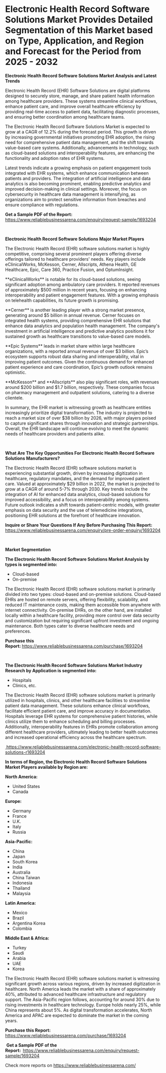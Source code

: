<p><h1>Electronic Health Record Software Solutions Market Provides Detailed Segmentation of this Market based on Type, Application, and Region and Forecast for the Period from 2025 - 2032</h1></p><p><strong>Electronic Health Record Software Solutions Market Analysis and Latest Trends</strong></p>
<p><p>Electronic Health Record (EHR) Software Solutions are digital platforms designed to securely store, manage, and share patient health information among healthcare providers. These systems streamline clinical workflows, enhance patient care, and improve overall healthcare efficiency by providing real-time access to patient data, facilitating diagnostic processes, and ensuring better coordination among healthcare teams.</p><p>The Electronic Health Record Software Solutions Market is expected to grow at a CAGR of 12.2% during the forecast period. This growth is driven by increasing governmental initiatives promoting EHR adoption, the rising need for comprehensive patient data management, and the shift towards value-based care systems. Additionally, advancements in technology, such as cloud-based solutions and interoperability features, are enhancing the functionality and adoption rates of EHR systems.</p><p>Latest trends indicate a growing emphasis on patient engagement tools integrated with EHR systems, which enhance communication between patients and providers. The integration of artificial intelligence and data analytics is also becoming prominent, enabling predictive analytics and improved decision-making in clinical settings. Moreover, the focus on cybersecurity in healthcare data management is intensifying, as organizations aim to protect sensitive information from breaches and ensure compliance with regulations.</p></p>
<p><strong>Get a Sample PDF of the Report:&nbsp;</strong> <a href="https://www.reliablebusinessarena.com/enquiry/request-sample/1693204?utm_campaign=1871&utm_medium=2&utm_source=Github&utm_content=ia&utm_term=08012025&utm_id=electronic-health-record-software-solutions">https://www.reliablebusinessarena.com/enquiry/request-sample/1693204</a></p>
<p>&nbsp;</p>
<p><strong>Electronic Health Record Software Solutions Major Market Players</strong></p>
<p><p>The Electronic Health Record (EHR) software solutions market is highly competitive, comprising several prominent players offering diverse offerings tailored to healthcare providers' needs. Key players include eClinicalWorks, McKesson, Cerner, Allscripts, Athena Health, GE Healthcare, Epic, Care 360, Practice Fusion, and OptumInsight.</p><p>**eClinicalWorks** is notable for its cloud-based solutions, seeing significant adoption among ambulatory care providers. It reported revenues of approximately $500 million in recent years, focusing on enhancing interoperability and patient engagement features. With a growing emphasis on telehealth capabilities, its future growth is promising.</p><p>**Cerner** is another leading player with a strong market presence, generating around $5 billion in annual revenue. Cerner focuses on integrated health systems, providing comprehensive EHR solutions that enhance data analytics and population health management. The company's investment in artificial intelligence and predictive analytics positions it for sustained growth as healthcare transitions to value-based care models.</p><p>**Epic Systems** leads in market share within large healthcare organizations, with a reported annual revenue of over $3 billion. Epic’s ecosystem supports robust data sharing and interoperability, vital in improving patient outcomes. Given the continuous demand for enhanced patient experience and care coordination, Epic’s growth outlook remains optimistic.</p><p>**McKesson** and **Allscripts** also play significant roles, with revenues around $200 billion and $1.7 billion, respectively. These companies focus on pharmacy management and outpatient solutions, catering to a diverse clientele.</p><p>In summary, the EHR market is witnessing growth as healthcare entities increasingly prioritize digital transformation. The industry is projected to reach a market size of over $38 billion by 2026, with major players poised to capture significant shares through innovation and strategic partnerships. Overall, the EHR landscape will continue evolving to meet the dynamic needs of healthcare providers and patients alike.</p></p>
<p>&nbsp;</p>
<p><strong>What Are The Key Opportunities For Electronic Health Record Software Solutions Manufacturers?</strong></p>
<p><p>The Electronic Health Record (EHR) software solutions market is experiencing substantial growth, driven by increasing digitization in healthcare, regulatory mandates, and the demand for improved patient care. Valued at approximately $29 billion in 2022, the market is projected to grow at a CAGR of around 5-7% through 2030. Key trends include the integration of AI for enhanced data analytics, cloud-based solutions for improved accessibility, and a focus on interoperability among systems. Future outlook indicates a shift towards patient-centric models, with greater emphasis on data security and the use of telemedicine integrations, positioning EHR solutions at the forefront of healthcare innovation.</p></p>
<p><strong>Inquire or Share Your Questions If Any Before Purchasing This Report:</strong> <a href="https://www.reliablebusinessarena.com/enquiry/pre-order-enquiry/1693204?utm_campaign=1871&utm_medium=2&utm_source=Github&utm_content=ia&utm_term=08012025&utm_id=electronic-health-record-software-solutions">https://www.reliablebusinessarena.com/enquiry/pre-order-enquiry/1693204</a></p>
<p>&nbsp;</p>
<p><strong>Market Segmentation</strong></p>
<p><strong>The Electronic Health Record Software Solutions Market Analysis by types is segmented into:</strong></p>
<p><ul><li>Cloud-based</li><li>On-premise</li></ul></p>
<p><p>The Electronic Health Record (EHR) software solutions market is primarily divided into two types: cloud-based and on-premise solutions. Cloud-based EHRs are hosted on remote servers, offering flexibility, scalability, and reduced IT maintenance costs, making them accessible from anywhere with internet connectivity. On-premise EHRs, on the other hand, are installed locally within a healthcare facility, providing more control over data security and customization but requiring significant upfront investment and ongoing maintenance. Both types cater to diverse healthcare needs and preferences.</p></p>
<p><strong>Purchase this Report:&nbsp;</strong><a href="https://www.reliablebusinessarena.com/purchase/1693204?utm_campaign=1871&utm_medium=2&utm_source=Github&utm_content=ia&utm_term=08012025&utm_id=electronic-health-record-software-solutions">https://www.reliablebusinessarena.com/purchase/1693204</a></p>
<p>&nbsp;</p>
<p><strong>The Electronic Health Record Software Solutions Market Industry Research by Application is segmented into:</strong></p>
<p><ul><li>Hospitals</li><li>Clinics, etc.</li></ul></p>
<p><p>The Electronic Health Record (EHR) software solutions market is primarily utilized in hospitals, clinics, and other healthcare facilities to streamline patient data management. These solutions enhance clinical workflows, facilitate efficient patient care, and improve accuracy in documentation. Hospitals leverage EHR systems for comprehensive patient histories, while clinics utilize them to enhance scheduling and billing processes. Additionally, interoperability features in EHRs promote collaboration among different healthcare providers, ultimately leading to better health outcomes and increased operational efficiency across the healthcare spectrum.</p></p>
<p><a href="https://www.reliablebusinessarena.com/electronic-health-record-software-solutions-r1693204?utm_campaign=1871&utm_medium=2&utm_source=Github&utm_content=ia&utm_term=08012025&utm_id=electronic-health-record-software-solutions">&nbsp;https://www.reliablebusinessarena.com/electronic-health-record-software-solutions-r1693204</a></p>
<p><strong>In terms of Region, the Electronic Health Record Software Solutions Market Players available by Region are:</strong></p>
<p>
    <p> <strong> North America: </strong>
        <ul>
            <li>United States</li>
            <li>Canada</li>
        </ul>
        </p> 
    <p> <strong> Europe: </strong>
        <ul>
            <li>Germany</li>
            <li>France</li>
            <li>U.K.</li>
            <li>Italy</li>
            <li>Russia</li>
        </ul>
        </p> 
    <p> <strong> Asia-Pacific: </strong>
        <ul>
            <li>China</li>
            <li>Japan</li>
            <li>South Korea</li>
            <li>India</li>
            <li>Australia</li>
            <li>China Taiwan</li>
            <li>Indonesia</li>
            <li>Thailand</li>
            <li>Malaysia</li>
        </ul>
        </p> 
    <p> <strong> Latin America: </strong>
        <ul>
            <li>Mexico</li>
            <li>Brazil</li>
            <li>Argentina Korea</li>
            <li>Colombia</li>
        </ul>
        </p> 
    <p> <strong> Middle East & Africa: </strong>
        <ul>
            <li>Turkey</li>
            <li>Saudi</li>
            <li>Arabia</li>
            <li>UAE</li>
            <li>Korea</li>
        </ul>
    </p>
    </p>
<p><p>The Electronic Health Record (EHR) software solutions market is witnessing significant growth across various regions, driven by increased digitization in healthcare. North America leads the market with a share of approximately 40%, attributed to advanced healthcare infrastructure and regulatory support. The Asia-Pacific region follows, accounting for around 30% due to rising investments in healthcare technology. Europe holds nearly 25%, while China represents about 5%. As digital transformation accelerates, North America and APAC are expected to dominate the market in the coming years.</p></p>
<p><strong>Purchase this Report: </strong><a href="https://www.reliablebusinessarena.com/purchase/1693204?utm_campaign=1871&utm_medium=2&utm_source=Github&utm_content=ia&utm_term=08012025&utm_id=electronic-health-record-software-solutions">https://www.reliablebusinessarena.com/purchase/1693204</a></p>
<p>&nbsp;<strong>Get a Sample PDF of the Report:&nbsp;&nbsp;</strong><a href="https://www.reliablebusinessarena.com/enquiry/request-sample/1693204?utm_campaign=1871&utm_medium=2&utm_source=Github&utm_content=ia&utm_term=08012025&utm_id=electronic-health-record-software-solutions">https://www.reliablebusinessarena.com/enquiry/request-sample/1693204</a></p>
<p><strong></strong></p>
<p>Check more reports on <a href="https://www.reliablebusinessarena.com/?utm_campaign=1871&utm_medium=2&utm_source=Github&utm_content=ia&utm_term=08012025&utm_id=electronic-health-record-software-solutions">https://www.reliablebusinessarena.com/</a></p>